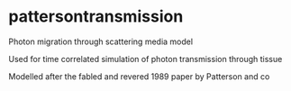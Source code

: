 # pattersontransmission
Photon migration through scattering media model

Used for time correlated simulation of photon transmission through tissue

Modelled after the fabled and revered 1989 paper by Patterson and co
